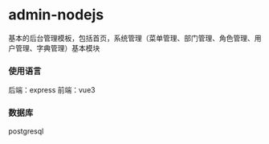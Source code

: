 # admin-nodejs

基本的后台管理模板，包括首页，系统管理（菜单管理、部门管理、角色管理、用户管理、字典管理）基本模块

### 使用语言

后端：express
前端：vue3

### 数据库

postgresql
